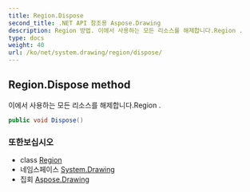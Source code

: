 ```yaml
---
title: Region.Dispose
second_title: .NET API 참조용 Aspose.Drawing
description: Region 방법. 이에서 사용하는 모든 리소스를 해제합니다.Region .
type: docs
weight: 40
url: /ko/net/system.drawing/region/dispose/
---
```

## Region.Dispose method

이에서 사용하는 모든 리소스를 해제합니다.Region .

```csharp
public void Dispose()
```

### 또한보십시오

* class [Region](../)
* 네임스페이스 [System.Drawing](../../region/)
* 집회 [Aspose.Drawing](../../../)


